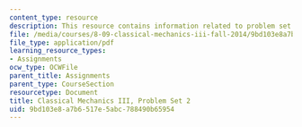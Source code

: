 ```yaml
---
content_type: resource
description: This resource contains information related to problem set 2.
file: /media/courses/8-09-classical-mechanics-iii-fall-2014/9bd103e8a7b6517e5abc788490b65954_MIT8_09F14_pset2.pdf
file_type: application/pdf
learning_resource_types:
- Assignments
ocw_type: OCWFile
parent_title: Assignments
parent_type: CourseSection
resourcetype: Document
title: Classical Mechanics III, Problem Set 2
uid: 9bd103e8-a7b6-517e-5abc-788490b65954
---
```


